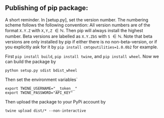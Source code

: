 ## Publishing of pip package:

A short reminder. In [setup.py], set the version number. The numbering scheme follows the following convention: All version numbers are of the format `X.Y.Z` with `X,Y,Z` $\in \mathbb N$. Then pip will always install the highest number. Beta versions are labelled as `X.Y.ZbS` with `S` $\in \mathbb N$. Note that beta versions are only installed by pip if either there is no non-beta-version, or if you explicitly ask for it by `pip install cmtqoutilities=1.0.0b2` for example. 


First `pip install build`, `pip install twine`, and `pip install wheel`. Now we can build the package by 
```
python setup.py sdist bdist_wheel
```
Then set the environment variables`
```
export TWINE_USERNAME="__token__"
export TWINE_PASSWORD="API_KEY" 
```
Then upload the package to your PyPi account by 
```
twine upload dist/* --non-interactive
```
